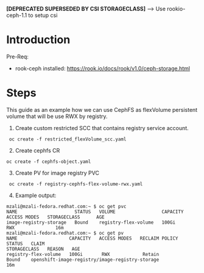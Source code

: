 **[DEPRECATED SUPERSEDED BY CSI STORAGECLASS]** --> Use rookio-ceph-1.1 to setup csi
#  Introduction

Pre-Req:
* rook-ceph installed: https://rook.io/docs/rook/v1.0/ceph-storage.html


# Steps
This guide as an example how we can use CephFS as flexVolume persistent volume that will be use RWX by registry.

1. Create custom restricted SCC that contains registry service account.

``` oc create -f restricted_flexVolume_scc.yaml```

2. Create cephfs CR  

```oc create -f cephfs-object.yaml```

3. Create PV for image registry PVC  

``` oc create -f registry-cephfs-flex-volume-rwx.yaml```

4. Example output:
  
```
mzali@mzali-fedora.redhat.com:~ $ oc get pvc
NAME                     STATUS   VOLUME                 CAPACITY   ACCESS MODES   STORAGECLASS      AGE
image-registry-storage   Bound    registry-flex-volume   100Gi       RWX               16m
mzali@mzali-fedora.redhat.com:~ $ oc get pv
NAME                   CAPACITY   ACCESS MODES   RECLAIM POLICY   STATUS   CLAIM                                             STORAGECLASS   REASON   AGE
registry-flex-volume   100Gi       RWX            Retain           Bound    openshift-image-registry/image-registry-storage                           16m
```

